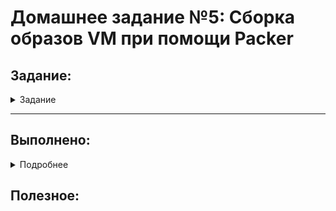 # **Домашнее задание №5: Сборка образов VM при помощи Packer**

## **Задание:**
<details>
 <summary>Задание</summary>
Подготовка базового образа VM при помощи Packer.

Цель:
В данном дз студент произведет сборку готового образа с уже установленным приложением при помощи Packer. Задеплоит приложение в Compute Engine при помощи ранее подготовленного образа. В данном задании тренируются навыки: работы с Packer, работы с GCP Compute Engine.

Все действия описаны в методическом указании.

Критерии оценки:
0 б. - задание не выполнено 1 б. - задание выполнено 2 б. - выполнены все дополнительные задания
</details>

---

## **Выполнено:**
<details>
 <summary>Подробнее</summary>

1. Установлен Packer:
```
sudo yum install -y yum-utils
sudo yum-config-manager --add-repo https://rpm.releases.hashicorp.com/RHEL/hashicorp.repo
sudo yum -y install packer
```

2.1 Создан сервисный аккаунт:
```
SVC_ACCT="svcuser"
FOLDER_ID="b1gu87e4thvariradsue"
yc iam service-account create --name $SVC_ACCT --folder-id $FOLDER_ID
```

2.2 Делегированы правы сервисному аккаунту для Packer:
```
$ ACCT_ID=$(yc iam service-account get $SVC_ACCT | \
grep ^id | \
awk '{print $2}')
$ yc resource-manager folder add-access-binding --id $FOLDER_ID \
--role editor \
--service-account-id $ACCT_ID
```

2.3 Создан service account key file
```
Deron-D_infra git:(packer-base) ✗  yc iam key create --service-account-id $ACCT_ID --output ~/.yc_keys/key.json
id: aje6jvgee8cm640mh2b0
service_account_id: ajeeg8qoctaevkcq8jmv
created_at: "2021-06-28T13:08:50.312786870Z"
key_algorithm: RSA_2048

Deron-D_infra git:(packer-base) ✗ ll ~/.yc_keys
total 4.0K
-rw-------. 1 dpp dpp 2.4K Jun 28 16:08 key.json
```

3. Создан файла-шаблона Packer [ubuntu16.json](https://raw.githubusercontent.com/Otus-DevOps-2021-05/Deron-D_infra/packer-base/packer/ubuntu16.json)

4. Созданы скрипты для provisioners [install_ruby.sh](https://raw.githubusercontent.com/Otus-DevOps-2021-05/Deron-D_infra/packer-base/packer/scripts/install_ruby.sh);[install_mongodb.sh](https://raw.githubusercontent.com/Otus-DevOps-2021-05/Deron-D_infra/packer-base/packer/scripts/install_mongodb.sh)

5. Выполнена проверка на ошибки
```
packer validate ./ubuntu16.json
```

6. Произведен запуск сборки образа
```
packer build ./ubuntu16.json
```

7. Создана ВМ с использованием созданного образа

8. Выполнено "дожаривание" ВМ для запуска приложения:
```
sudo apt-get update
sudo apt-get install -y git
git clone -b monolith https://github.com/express42/reddit.git
cd reddit && bundle install
puma -d
```

9. Выполнено параметризирование шаблона с применением [variables.json.example](https://raw.githubusercontent.com/Otus-DevOps-2021-05/Deron-D_infra/packer-base/packer/variables.json.example)

10. Построение bake-образа `*`
- Создан [immutable.json](https://raw.githubusercontent.com/Otus-DevOps-2021-05/Deron-D_infra/packer-base/packer/immutable.json)
- Создан systemd unit [puma.service](https://raw.githubusercontent.com/Otus-DevOps-2021-05/Deron-D_infra/packer-base/packer/files/puma.service)
- Запущена сборка
```
packer build -var-file=./variables.json immutable.json
```
- Проверка созданных образов:
```
➜  packer git:(packer-base) yc compute image list
+----------------------+------------------------+-------------+----------------------+--------+
|          ID          |          NAME          |   FAMILY    |     PRODUCT IDS      | STATUS |
+----------------------+------------------------+-------------+----------------------+--------+
| fd821hvkilmtrb7tbi2n | reddit-base-1624888205 | reddit-base | f2el9g14ih63bjul3ed3 | READY  |
| fd8t49b4simvfj6crpta | reddit-full-1624909929 | reddit-full | f2el9g14ih63bjul3ed3 | READY  |
+----------------------+------------------------+-------------+----------------------+--------+
```

11. Автоматизация создания ВМ `*`
- Создан [create-reddit-vm.sh](./config-scripts/create-reddit-vm.sh)


</details>

## **Полезное:**
